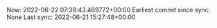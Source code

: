 Now: 2022-06-22 07:38:43.469772+00:00 Earliest commit since sync: None Last sync: 2022-06-21 15:27:48+00:00
